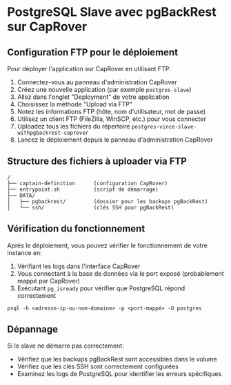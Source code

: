 # PostgreSQL Slave avec pgBackRest sur CapRover

## Configuration FTP pour le déploiement

Pour déployer l'application sur CapRover en utilisant FTP:

1. Connectez-vous au panneau d'administration CapRover
2. Créez une nouvelle application (par exemple `postgres-slave`)
3. Allez dans l'onglet "Deployment" de votre application
4. Choisissez la méthode "Upload via FTP"
5. Notez les informations FTP (hôte, nom d'utilisateur, mot de passe)
6. Utilisez un client FTP (FileZilla, WinSCP, etc.) pour vous connecter
7. Uploadez tous les fichiers du répertoire `postgres-vince-slave-withpgbackrest-caprover`
8. Lancez le déploiement depuis le panneau d'administration CapRover

## Structure des fichiers à uploader via FTP

```
/
├── captain-definition      (configuration CapRover)
├── entrypoint.sh           (script de démarrage)
├── DATA/
│   ├── pgbackrest/         (dossier pour les backups pgBackRest)
│   └── ssh/                (clés SSH pour pgBackRest)
```

## Vérification du fonctionnement

Après le déploiement, vous pouvez vérifier le fonctionnement de votre instance en:

1. Vérifiant les logs dans l'interface CapRover
2. Vous connectant à la base de données via le port exposé (probablement mappé par CapRover)
3. Exécutant `pg_isready` pour vérifier que PostgreSQL répond correctement

```
psql -h <adresse-ip-ou-nom-domaine> -p <port-mappé> -U postgres
```

## Dépannage

Si le slave ne démarre pas correctement:
- Vérifiez que les backups pgBackRest sont accessibles dans le volume
- Vérifiez que les clés SSH sont correctement configurées
- Examinez les logs de PostgreSQL pour identifier les erreurs spécifiques
